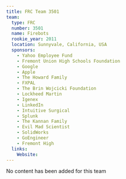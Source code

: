```yaml
---
title: FRC Team 3501
team:
  type: FRC
  number: 3501
  name: Firebots
  rookie_year: 2011
  location: Sunnyvale, California, USA
  sponsors:
    - Yahoo Employee Fund
    - Fremont Union High Schools Foundation
    - Google
    - Apple
    - The Howard Family
    - FXPAL
    - The Brin Wojcicki Foundation
    - Lockheed Martin
    - Igenex
    - LinkedIn
    - Intuitive Surgical
    - Splunk
    - The Kannan Family
    - Evil Mad Scientist
    - SolidWorks
    - GoEngineer
    - Fremont High
  links:
    Website: 
---
```

No content has been added for this team
